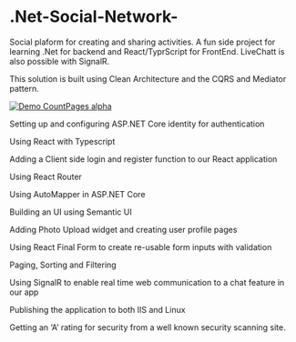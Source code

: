 # .Net-Social-Network-
Social plaform for creating and sharing activities. A fun side project for learning .Net for backend and React/TyprScript for FrontEnd. LiveChatt is also possible with SignalR. 

This solution is built using Clean Architecture and the CQRS and Mediator pattern. 



[![Demo CountPages alpha](https://j.gifs.com/810JYm.gif)](https://www.youtube.com/watch?v=he6nbLaoNs0)

Setting up and configuring ASP.NET Core identity for authentication

Using React with Typescript

Adding a Client side login and register function to our React application

Using React Router

Using AutoMapper in ASP.NET Core

Building an UI using Semantic UI

Adding Photo Upload widget and creating user profile pages

Using React Final Form to create re-usable form inputs with validation

Paging, Sorting and Filtering

Using SignalR to enable real time web communication to a chat feature in our app

Publishing the application to both IIS and Linux

Getting an ‘A’ rating for security from a well known security scanning site.
